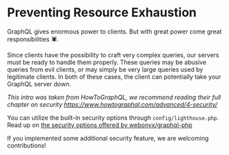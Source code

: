 # Preventing Resource Exhaustion

GraphQL gives enormous power to clients. But with great power come great responsibilities 🕷.

Since clients have the possibility to craft very complex queries, our servers must be ready
to handle them properly. These queries may be abusive queries from evil clients,
or may simply be very large queries used by legitimate clients.
In both of these cases, the client can potentially take your GraphQL server down.

_This intro was taken from HowToGraphQL, we recommend reading their full chapter on security https://www.howtographql.com/advanced/4-security/_

You can utilize the built-in security options through `config/lighthouse.php`.
Read up on [the security options offered by webonyx/graphql-php](http://webonyx.github.io/graphql-php/security/)

If you implemented some additional security feature, we are welcoming contributions!
